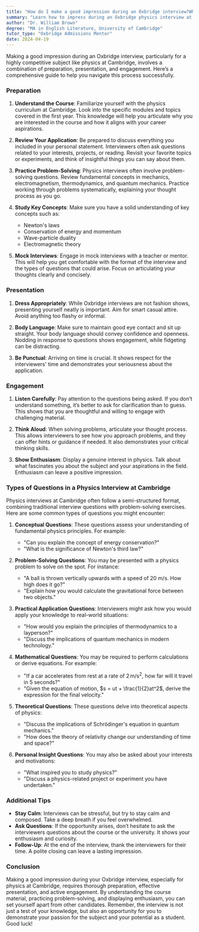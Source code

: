 ```yaml
---
title: "How do I make a good impression during an Oxbridge interview?What types of questions are asked in a physics interview at Cambridge University?"
summary: "Learn how to impress during an Oxbridge physics interview at Cambridge with tips on preparation, presentation, and engagement for success."
author: "Dr. William Brown"
degree: "MA in English Literature, University of Cambridge"
tutor_type: "Oxbridge Admissions Mentor"
date: 2024-04-19
---
```


Making a good impression during an Oxbridge interview, particularly for a highly competitive subject like physics at Cambridge, involves a combination of preparation, presentation, and engagement. Here’s a comprehensive guide to help you navigate this process successfully.

### Preparation

1. **Understand the Course**: Familiarize yourself with the physics curriculum at Cambridge. Look into the specific modules and topics covered in the first year. This knowledge will help you articulate why you are interested in the course and how it aligns with your career aspirations.

2. **Review Your Application**: Be prepared to discuss everything you included in your personal statement. Interviewers often ask questions related to your interests, projects, or reading. Revisit your favorite topics or experiments, and think of insightful things you can say about them.

3. **Practice Problem-Solving**: Physics interviews often involve problem-solving questions. Review fundamental concepts in mechanics, electromagnetism, thermodynamics, and quantum mechanics. Practice working through problems systematically, explaining your thought process as you go.

4. **Study Key Concepts**: Make sure you have a solid understanding of key concepts such as:
   - Newton's laws
   - Conservation of energy and momentum
   - Wave-particle duality
   - Electromagnetic theory

5. **Mock Interviews**: Engage in mock interviews with a teacher or mentor. This will help you get comfortable with the format of the interview and the types of questions that could arise. Focus on articulating your thoughts clearly and concisely.

### Presentation

1. **Dress Appropriately**: While Oxbridge interviews are not fashion shows, presenting yourself neatly is important. Aim for smart casual attire. Avoid anything too flashy or informal.

2. **Body Language**: Make sure to maintain good eye contact and sit up straight. Your body language should convey confidence and openness. Nodding in response to questions shows engagement, while fidgeting can be distracting.

3. **Be Punctual**: Arriving on time is crucial. It shows respect for the interviewers' time and demonstrates your seriousness about the application.

### Engagement

1. **Listen Carefully**: Pay attention to the questions being asked. If you don’t understand something, it’s better to ask for clarification than to guess. This shows that you are thoughtful and willing to engage with challenging material.

2. **Think Aloud**: When solving problems, articulate your thought process. This allows interviewers to see how you approach problems, and they can offer hints or guidance if needed. It also demonstrates your critical thinking skills.

3. **Show Enthusiasm**: Display a genuine interest in physics. Talk about what fascinates you about the subject and your aspirations in the field. Enthusiasm can leave a positive impression.

### Types of Questions in a Physics Interview at Cambridge

Physics interviews at Cambridge often follow a semi-structured format, combining traditional interview questions with problem-solving exercises. Here are some common types of questions you might encounter:

1. **Conceptual Questions**: These questions assess your understanding of fundamental physics principles. For example:
   - "Can you explain the concept of energy conservation?"
   - "What is the significance of Newton's third law?"

2. **Problem-Solving Questions**: You may be presented with a physics problem to solve on the spot. For instance:
   - "A ball is thrown vertically upwards with a speed of 20 m/s. How high does it go?"
   - "Explain how you would calculate the gravitational force between two objects."

3. **Practical Application Questions**: Interviewers might ask how you would apply your knowledge to real-world situations:
   - "How would you explain the principles of thermodynamics to a layperson?"
   - "Discuss the implications of quantum mechanics in modern technology."

4. **Mathematical Questions**: You may be required to perform calculations or derive equations. For example:
   - "If a car accelerates from rest at a rate of $2 \, \text{m/s}^2$, how far will it travel in $5$ seconds?"
   - "Given the equation of motion, $s = ut + \frac{1}{2}at^2$, derive the expression for the final velocity."

5. **Theoretical Questions**: These questions delve into theoretical aspects of physics:
   - "Discuss the implications of Schrödinger's equation in quantum mechanics."
   - "How does the theory of relativity change our understanding of time and space?"

6. **Personal Insight Questions**: You may also be asked about your interests and motivations:
   - "What inspired you to study physics?"
   - "Discuss a physics-related project or experiment you have undertaken."

### Additional Tips

- **Stay Calm**: Interviews can be stressful, but try to stay calm and composed. Take a deep breath if you feel overwhelmed.
- **Ask Questions**: If the opportunity arises, don’t hesitate to ask the interviewers questions about the course or the university. It shows your enthusiasm and curiosity.
- **Follow-Up**: At the end of the interview, thank the interviewers for their time. A polite closing can leave a lasting impression.

### Conclusion

Making a good impression during your Oxbridge interview, especially for physics at Cambridge, requires thorough preparation, effective presentation, and active engagement. By understanding the course material, practicing problem-solving, and displaying enthusiasm, you can set yourself apart from other candidates. Remember, the interview is not just a test of your knowledge, but also an opportunity for you to demonstrate your passion for the subject and your potential as a student. Good luck!
    